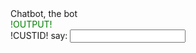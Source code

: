 <html>
<body onLoad="document.form.input.focus();">
Chatbot, the bot
<br>
<font color="green">!OUTPUT!</font>
<br>
<form method="POST" name="form">
!CUSTID!
say: <input type="TEXT" autocomplete="off" name="input">
</form>
<br>
</body>
</html>
